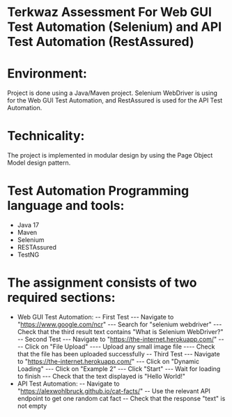 # Terkwaz Assessment For Web GUI Test Automation (Selenium) and API Test Automation (RestAssured)

# Environment:
Project is done using a Java/Maven project. 
Selenium WebDriver is using for the Web GUI Test Automation, and RestAssured is used for the API Test Automation.

# Technicality:
The project is implemented in modular design by using the Page Object Model design pattern. 

# Test Automation Programming language and tools:
- Java 17
- Maven
- Selenium
- RESTAssured
- TestNG

# The assignment consists of two required sections:

- Web GUI Test Automation:
-- First Test
--- Navigate to "https://www.google.com/ncr" 
--- Search for "selenium webdriver" 
--- Check that the third result text contains "What is Selenium WebDriver?" 
-- Second Test
--- Navigate to "https://the-internet.herokuapp.com/" 
---- Click on "File Upload" 
---- Upload any small image file 
---- Check that the file has been uploaded successfully 
-- Third Test
--- Navigate to "https://the-internet.herokuapp.com/" 
--- Click on "Dynamic Loading" 
--- Click on "Example 2" 
--- Click "Start" 
--- Wait for loading to finish 
--- Check that the text displayed is "Hello World!" 
- API Test Automation:
-- Navigate to "https://alexwohlbruck.github.io/cat-facts/" 
-- Use the relevant API endpoint to get one random cat fact 
-- Check that the response "text" is not empty
